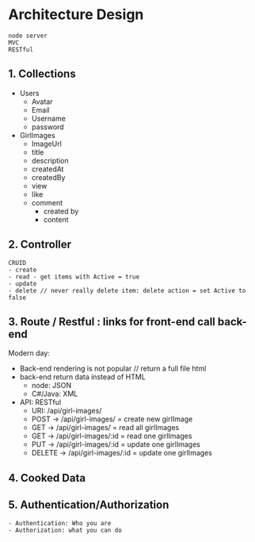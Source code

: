 # Architecture Design

    node server
    MVC
    RESTful

## 1. Collections
- Users
    - Avatar
    - Email
    - Username
    - password
- GirlImages
    - ImageUrl
    - title
    - description
    - createdAt
    - createdBy
    - view
    - like
    - comment   
        - created by 
        - content
## 2. Controller
    CRUID
    - create
    - read - get items with Active = true
    - update
    - delete // never really delete item: delete action = set Active to false

## 3. Route / Restful : links for front-end call back-end
Modern day:
- Back-end rendering is not popular // return a full file html
- back-end return data instead of HTML
    - node: JSON
    - C#/Java: XML
- API: RESTful 
    - URI: /api/girl-images/
    - POST -> /api/girl-images/ = create new girlImage
    - GET -> /api/girl-images/ = read all girlImages
    - GET -> /api/girl-images/:id = read one girlImages
    - PUT -> /api/girl-images/:id = update one girlImages
    - DELETE -> /api/girl-images/:id = update one girlImages
      
## 4. Cooked Data
      
## 5. Authentication/Authorization

    - Authentication: Who you are
    - Authorization: what you can do